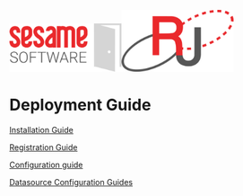 <img src="images/SesameSoftwareLogo-2020Final.png" width="200"><img src="images/RJOrbitLogo-2021Final.png" width="200">

# Deployment Guide

[Installation Guide](guides/installguide.md)

[Registration Guide](guides/RegistrationGuide.md)

[Configuration guide](guides/configurationGuide.md)

[Datasource Configuration Guides](Datasources/README.md)
